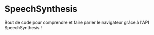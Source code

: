 # SpeechSynthesis

Bout de code pour comprendre et faire parler le navigateur grâce à l'API SpeechSynthesis !
